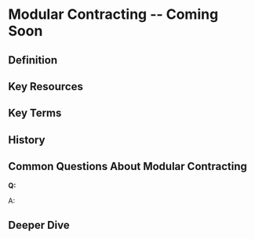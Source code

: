 # Modular Contracting -- Coming Soon

## Definition

## Key Resources

## Key Terms

## History

## Common Questions About Modular Contracting

**Q:** 

A: 

## Deeper Dive
